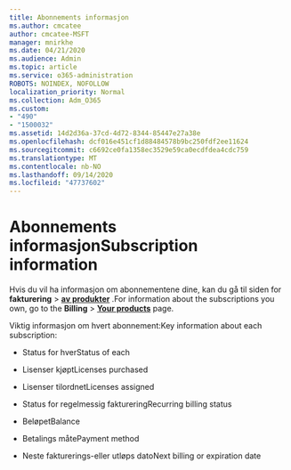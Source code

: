 ```yaml
---
title: Abonnements informasjon
ms.author: cmcatee
author: cmcatee-MSFT
manager: mnirkhe
ms.date: 04/21/2020
ms.audience: Admin
ms.topic: article
ms.service: o365-administration
ROBOTS: NOINDEX, NOFOLLOW
localization_priority: Normal
ms.collection: Adm_O365
ms.custom:
- "490"
- "1500032"
ms.assetid: 14d2d36a-37cd-4d72-8344-85447e27a38e
ms.openlocfilehash: dcf016e451cf1d88484578b9bc250fdf2ee11624
ms.sourcegitcommit: c6692ce0fa1358ec3529e59ca0ecdfdea4cdc759
ms.translationtype: MT
ms.contentlocale: nb-NO
ms.lasthandoff: 09/14/2020
ms.locfileid: "47737602"
---
```

# <a name="subscription-information"></a><span data-ttu-id="16d7b-102">Abonnements informasjon</span><span class="sxs-lookup"><span data-stu-id="16d7b-102">Subscription information</span></span>

<span data-ttu-id="16d7b-103">Hvis du vil ha informasjon om abonnementene dine, kan du gå til siden for **fakturering** \> **[av produkter](https://go.microsoft.com/fwlink/p/?linkid=842054)** .</span><span class="sxs-lookup"><span data-stu-id="16d7b-103">For information about the subscriptions you own, go to the **Billing** \> **[Your products](https://go.microsoft.com/fwlink/p/?linkid=842054)** page.</span></span>
  
<span data-ttu-id="16d7b-104">Viktig informasjon om hvert abonnement:</span><span class="sxs-lookup"><span data-stu-id="16d7b-104">Key information about each subscription:</span></span>
  
- <span data-ttu-id="16d7b-105">Status for hver</span><span class="sxs-lookup"><span data-stu-id="16d7b-105">Status of each</span></span>

- <span data-ttu-id="16d7b-106">Lisenser kjøpt</span><span class="sxs-lookup"><span data-stu-id="16d7b-106">Licenses purchased</span></span>

- <span data-ttu-id="16d7b-107">Lisenser tilordnet</span><span class="sxs-lookup"><span data-stu-id="16d7b-107">Licenses assigned</span></span>

- <span data-ttu-id="16d7b-108">Status for regelmessig fakturering</span><span class="sxs-lookup"><span data-stu-id="16d7b-108">Recurring billing status</span></span>

- <span data-ttu-id="16d7b-109">Beløpet</span><span class="sxs-lookup"><span data-stu-id="16d7b-109">Balance</span></span>

- <span data-ttu-id="16d7b-110">Betalings måte</span><span class="sxs-lookup"><span data-stu-id="16d7b-110">Payment method</span></span>

- <span data-ttu-id="16d7b-111">Neste fakturerings-eller utløps dato</span><span class="sxs-lookup"><span data-stu-id="16d7b-111">Next billing or expiration date</span></span>